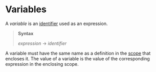 # Variables

A *variable* is an [identifier](identifiers.md) used as an expression.

> **Syntax**
>
> *expression* → *identifier*

A variable must have the same name as a definition in the [scope](./scope.md) that encloses it.
The value of a variable is the value of the corresponding expression in the enclosing scope.
